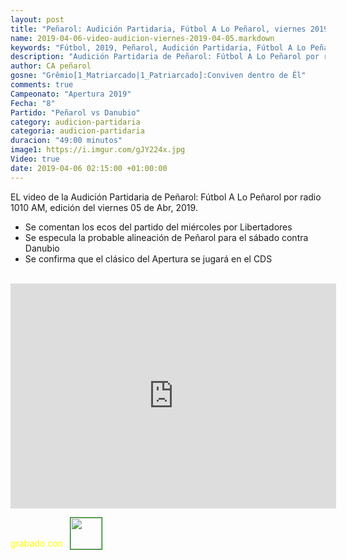 ```yaml
---
layout: post
title: "Peñarol: Audición Partidaria, Fútbol A Lo Peñarol, viernes 2019-04-05 por 1010 AM"
name: 2019-04-06-video-audicion-viernes-2019-04-05.markdown
keywords: "Fútbol, 2019, Peñarol, Audición Partidaria, Fútbol A Lo Peñarol, Video"
description: "Audición Partidaria de Peñarol: Fútbol A Lo Peñarol por radio 1010 AM, edición del viernes 05 de Abr 2019"
author: CA peñarol
gosne: "Grêmio[1_Matriarcado|1_Patriarcado]:Conviven dentro de Êl"
comments: true
Campeonato: "Apertura 2019"
Fecha: "8"
Partido: "Peñarol vs Danubio"
category: audicion-partidaria
categoria: audicion-partidaria
duracion: "49:00 minutos"
image1: https://i.imgur.com/gJY224x.jpg
Video: true
date: 2019-04-06 02:15:00 +01:00:00
---
```

<!---
Campeonato: <span>{{ page.Campeonato }}</span><br>
Fecha: <span>{{ page.Fecha }}</span><br>
Encuentro: <span>{{ page.Partido }}</span><br>-->

EL video de la Audición Partidaria de Peñarol: Fútbol A Lo Peñarol por radio 1010 AM, edición del viernes 05 de Abr, 2019.
 - Se comentan los ecos del partido del miércoles por Libertadores
 - Se especula la probable alineación de Peñarol para el sábado contra Danubio
 - Se confirma que el clásico del Apertura se jugará en el CDS

<br>

<iframe width="521" height="360" src="https://www.youtube.com/embed/rethDf0HNeA" frameborder="0" allow="accelerometer; autoplay; encrypted-media; gyroscope; picture-in-picture" allowfullscreen></iframe>

<span style="color:yellow;">grabado con</span> <a href="http://ffmpeg.org"><img src="{{ site.url }}/images/ffmpeg.png" width="50px" style="border:1px solid green;vertical-align: sub;margin-left:7px;"></a>
